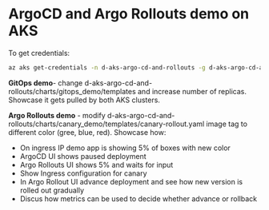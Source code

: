 # ArgoCD and Argo Rollouts demo on AKS
To get credentials:

```bash
az aks get-credentials -n d-aks-argo-cd-and-rollouts -g d-aks-argo-cd-and-rollouts --overwrite-existing --admin
```

**GitOps demo**- change d-aks-argo-cd-and-rollouts/charts/gitops_demo/templates and increase number of replicas. Showcase it gets pulled by both AKS clusters.

**Argo Rollouts demo** - modify d-aks-argo-cd-and-rollouts/charts/canary_demo/templates/canary-rollout.yaml image tag to different color (gree, blue, red). Showcase how:
- On ingress IP demo app is showing 5% of boxes with new color
- ArgoCD UI shows paused deployment
- Argo Rollouts UI shows 5% and waits for input
- Show Ingress configuration for canary
- In Argo Rollout UI advance deployment and see how new version is rolled out gradually
- Discus how metrics can be used to decide whether advance or rollback


